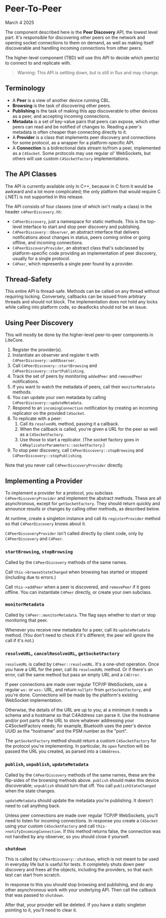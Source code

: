 # Peer-To-Peer

March 4 2025

The component described here is the **Peer Discovery** API, the lowest level part. It's responsible for discovering other peers on the network and opening socket connections to them on demand, as well as making itself discoverable and handling incoming connections from other peers.

The higher-level component (TBD) will use this API to decide which peer(s) to connect to and replicate with.

> Warning: This API is settling down, but is still in flux and may change.


## Terminology

- A **Peer** is a view of another device running CBL.
- **Browsing** is the task of discovering other peers.
- **Publishing** is the task of making this app discoverable to other devices as a peer, and accepting incoming connections.
- **Metadata** is a set of key-value pairs that peers can expose, which other peers can read and be notified of changes to. Reading a peer's metadata is often cheaper than connecting directly to it.
- A **Provider** is a class that implements peer discovery and connections for some protocol, as a wrapper for a platform-specific API.
- A **Connection** is a bidirectional data stream to/from a peer, implemented as a `C4Socket`. Some protocols may use regular ol' WebSockets, but others will use custom `C4SocketFactory` implementations.


## The API Classes

The API is currently available only in C++, because in C form it would be awkward and a lot more complicated; the only platform that would require C (.NET) is not supported in this release.

The API consists of four classes (one of which isn't really a class) in the header `c4PeerDiscovery.hh`:

- `C4PeerDiscovery`, just a namespace for static methods. This is the top-level interface to start and stop peer discovery and publishing.
- `C4PeerDiscovery::Observer`, an abstract interface that delivers notifications about changes in status, peers coming online or going offline, and incoming connections.
- `C4PeerDiscoveryProvider`, an abstract class that's subclassed by platform-specific code providing an implementation of peer discovery, usually for a single protocol. 
- `C4Peer`, which represents a single peer found by a provider.


## Thread-Safety

This entire API is thread-safe. Methods can be called on any thread without requiring locking. Conversely, callbacks can be issued from arbitrary threads and should not block. The implementation does not hold any locks while calling into platform code, so deadlocks should not be an issue.


## Using Peer Discovery

This will mostly be done by the higher-level peer-to-peer components in LiteCore.

1. Register the provider(s).
2. Instantiate an observer and register it with `C4PeerDiscovery::addObserver`.
3. Call `C4PeerDiscovery::startBrowsing` and `C4PeerDiscovery::startPublishing`.
4. Track the set of peers by monitoring `addedPeer` and `removedPeer` notifications.
5. If you want to watch the metadata of peers, call their `monitorMetadata` methods.
6. You can update your own metadata by calling `C4PeerDiscovery::updateMetadata`.
7. Respond to an `incomingConnection` notification by creating an incoming replicator on the provided `C4Socket`.
8. To replicate with a peer:
   1. Call its `resolveURL` method, passing it a callback.
   2. When the callback is called, you're given a URL for the peer as well as a `C4SocketFactory`.
   3. Use those to start a replicator. (The socket factory goes in `C4ReplicatorParameters::socketFactory`.)
9. To stop peer discovery, call `C4PeerDiscovery::stopBrowsing` and `C4PeerDiscovery::stopPublishing`.

Note that you never call `C4PeerDiscoveryProvider` directly.


## Implementing a Provider

To implement a provider for a protocol, you subclass `C4PeerDiscoveryProvider` and implement the abstract methods. These are all asynchronous, except for `getSocketFactory`. They should return quickly and announce results or changes by calling other methods, as described below.

At runtime, create a singleton instance and call its `registerProvider` method so that `C4PeerDiscovery` knows about it.

`C4PeerDiscoveryProvider` isn't called directly by client code, only by `C4PeerDiscovery` and `C4Peer`.

### `startBrowsing`, `stopBrowsing`

Called by the `C4PeerDiscovery` methods of the same names.

Call `this->browseStateChanged` when browsing has started or stopped (including due to errors.)

Call `this->addPeer` when a peer is discovered, and `removePeer` if it goes offline. You can instantiate `C4Peer` directly, or create your own subclass.

### `monitorMetadata`

Called by `C4Peer::monitorMetadata`. The flag says whether to start or stop monitoring that peer.

Whenever you receive new metadata for a peer, call its `updateMetadata` method. (You don't need to check if it's different; the peer will ignore the call if it's not.)

### `resolveURL`, `cancelResolveURL`, `getSocketFactory`

`resolveURL` is called by `C4Peer::resolveURL`. It's a one-shot operation. Once you have a URL for the peer, call its `resolvedURL` method. Or if there's an error, call the same method but pass an empty URL and a `C4Error`.

If peer connections are made over regular TCP/IP WebSockets, use a regular `ws:` or `wss:` URL, and return `nullptr` from `getSocketFactory`, and you're done. Connections will be made by the platform's existing WebSocket implementation.

Otherwise, the details of the URL are up to you; at a minimum it needs a schema and a hostname so that C4Address can parse it. Use the hostname and/or port parts of the URL to store whatever addressing your C4SocketFactory needs; for example, Bluetooth uses the peer's device UUID as the "hostname" and the PSM number as the "port".

The `getSocketFactory` method should return a custom `C4SocketFactory` for the protocol you're implementing. In particular, its `open` function will be passed the URL you created, as parsed into a `C4Address`.

### `publish`, `unpublish`, `updateMetadata`

Called by the `C4PeerDiscovery` methods of the same names, these are the flip-sides of the browsing methods above. `publish` should make this device discoverable; `unpublish` should turn that off. You call `publishStateChanged` when the state changes.

`updateMetadata` should update the metadata you're publishing. It doesn't need to call anything back.

Unless peer connections are made over regular TCP/IP WebSockets, you'll need to listen for incoming connections. In response you create a `C4Socket` using your custom `C4SocketFactory` and call `this->notifyIncomingConnection`. If this method returns false, the connection was not handled by any observer, so you should close it yourself.

### `shutdown`

This is called by `C4PeerDiscovery::shutdown`, which is not meant to be used in everyday life but is useful for tests. It completely shuts down peer discovery and frees all the objects, including the providers, so that each test can start from scratch.

In response to this you should stop browsing and publishing, and do any other asynchronous work with your underlying API. Then call the callback that was passed to `shutdown`.

After that, your provider will be deleted. If you have a static singleton pointing to it, you'll need to clear it.
